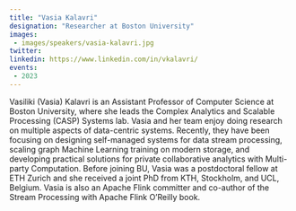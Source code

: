 ```yaml
---
title: "Vasia Kalavri"
designation: "Researcher at Boston University"
images:
 - images/speakers/vasia-kalavri.jpg
twitter: 
linkedin: https://www.linkedin.com/in/vkalavri/
events:
 - 2023
---
```


Vasiliki (Vasia) Kalavri is an Assistant Professor of Computer Science at Boston University, where she leads the Complex Analytics and Scalable Processing (CASP) Systems lab. Vasia and her team enjoy doing research on multiple aspects of data-centric systems. Recently, they have been focusing on designing self-managed systems for data stream processing, scaling graph Machine Learning training on modern storage, and developing practical solutions for private collaborative analytics with Multi-party Computation. Before joining BU, Vasia was a postdoctoral fellow at ETH Zurich and she received a joint PhD from KTH, Stockholm, and UCL, Belgium. Vasia is also an Apache Flink committer and co-author of the Stream Processing with Apache Flink O’Reilly book.